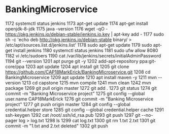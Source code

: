 # BankingMicroservice
1172  systemctl status jenkins
1173  apt-get  update
1174  apt-get  install  openjdk-8-jdk
1175  java -version
1176  wget -qO - https://pkg.jenkins.io/debian-stable/jenkins.io.key | apt-key add -
1177  sudo sh -c 'echo deb http://pkg.jenkins.io/debian-stable binary/ > /etc/apt/sources.list.d/jenkins.list'
1178  sudo apt-get update
1179  sudo apt-get install jenkins
1180  systemctl status jenkins
1181  sudo ufw allow 8080
1182  vi /etc/sudoers
1190  cat /var/lib/jenkins/secrets/initialAdminPassword
1194  git --version
1201  apt purge git -y
1202  add-apt-repository ppa:git-core/ppa
1203  apt update
1204  apt install git
1205  git clone https://github.com/CAP18MarkErick/BankingMicroservice.git
1208  cd BankingMicroservice
1209  apt update
1210  apt install maven -y
1211  mvn --version
1213  cd capstone
1215  mvn compile
1241  mvn clean
1242  mvn package
1269  git pull origin master
1272  git add .
1273  git status
1274  git commit -m "Banking Microservice project"
1275  git config --global user.name CAP18MarkErick
1276  git commit -m "Banking Microservice project"
1277  git push origin master
1284  git config --global credential.helper store
1285  git config --global credential.helper cache
1291  ssh-keygen
1292  cat /root/.ssh/id_rsa.pub
1293  git push
1297  git --no-pager log > log.txt
1298  ls
1299  cat log.txt
1300  git rm 1.txt 2.txt
1301  git commit -m "1.txt and 2.txt deleted"
1302  git push



